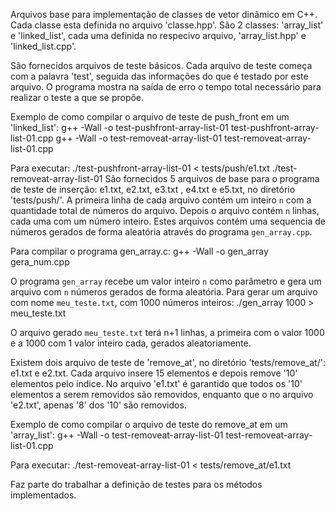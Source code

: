 Arquivos base para implementação de classes de 
vetor dinâmico em C++. 
Cada classe esta definida no arquivo 'classe.hpp'. 
São 2 classes: 'array_list' e 'linked_list', 
cada uma definida no respecivo arquivo, 
'array_list.hpp' e 'linked_list.cpp'. 

São fornecidos arquivos de teste básicos. Cada arquivo de 
teste começa com a palavra 'test', seguida das informações 
do que é testado por este arquivo. O programa mostra 
na saída de erro o tempo total necessário para realizar o teste 
a que se propõe. 

Exemplo de como compilar o arquivo de teste de push_front em um
'linked_list':
  g++ -Wall -o test-pushfront-array-list-01 test-pushfront-array-list-01.cpp 
  g++ -Wall -o test-removeat-array-list-01 test-removeat-array-list-01.cpp 

Para executar:
  ./test-pushfront-array-list-01 < tests/push/e1.txt
  ./test-removeat-array-list-01
São fornecidos 5 arquivos de base para o programa de teste 
de inserção: e1.txt, e2.txt, e3.txt , e4.txt e e5.txt, 
no diretório 'tests/push/'. 
A primeira  linha de cada  arquivo contém um inteiro `n` 
com a quantidade  total de números do arquivo. 
Depois o arquivo contém `n` linhas, cada uma com um 
número inteiro.
Estes arquivos contém uma sequencia de números gerados de forma
aleatória através do programa `gen_array.cpp`. 

Para compilar o programa gen_array.c: 
  g++ -Wall -o gen_array gera_num.cpp

O programa `gen_array` recebe um valor inteiro `n`
como parâmetro e gera um arquivo com `n` números 
gerados de forma aleatória. Para gerar um arquivo 
com nome `meu_teste.txt`, com 1000 números inteiros:
  ./gen_array 1000 > meu_teste.txt 

O arquivo gerado `meu_teste.txt` terá n+1 linhas, 
a primeira com o valor 1000 e a 1000 com 
1 valor inteiro cada, gerados aleatoriamente. 

Existem dois arquivo de teste de 'remove_at', no diretório 
'tests/remove_at/': e1.txt e e2.txt. Cada arquivo insere 15 elementos 
e depois remove '10' elementos pelo índice. No arquivo 'e1.txt' 
é garantido que todos os '10' elementos a serem removidos são removidos, 
enquanto que o no arquivo 'e2.txt', apenas '8' dos '10' são removidos.

Exemplo de como compilar o arquivo de teste do remove_at em um
'array_list':
  g++ -Wall -o test-removeat-array-list-01 test-removeat-array-list-01.cpp 

Para executar:
  ./test-removeat-array-list-01 < tests/remove_at/e1.txt


Faz parte do trabalhar a definição de testes para 
os métodos implementados. 
